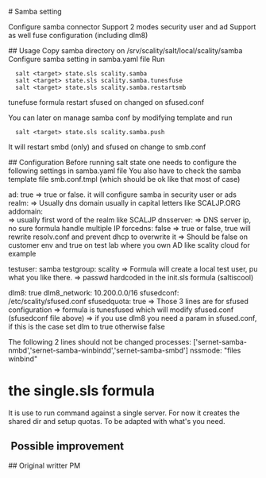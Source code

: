 # Samba setting

Configure samba connector
Support 2 modes security user and ad
Support as well fuse configuration (including dlm8)


## Usage 
Copy samba directory on /srv/scality/salt/local/scality/samba 
Configure samba setting in samba.yaml file 
Run 
```
  salt <target> state.sls scality.samba
  salt <target> state.sls scality.samba.tunesfuse
  salt <target> state.sls scality.samba.restartsmb
```

tunefuse formula restart sfused on changed on sfused.conf

You can later on manage samba conf by modifying template and run 
```
  salt <target> state.sls scality.samba.push 
```

It will restart smbd (only) and sfused on change to smb.conf
 
## Configuration
Before running salt state one needs to configure the following settings in samba.yaml file
You also have to check the samba template file smb.conf.tmpl (which should be ok like that most of case)

ad: true
  => true or false. it will configure samba in security user or ads
realm: <Customer realm> 
  => Usually dns domain usually in capital letters like SCALJP.ORG
addomain: <ad domain>  
  => usually first word of the realm like SCALJP
dnsserver: <DNS server IP>
  => DNS server ip, no sure formula handle multiple IP
forcedns: false 
  => true or false, true will rewrite resolv.conf and prevent dhcp to overwrite it
  => Should be false on customer env and true on test lab where you own AD like scality cloud for example

testuser: samba
testgroup: scality
  => Formula will create a local test user, pu what you like there.
  => passwd hardcoded in the init.sls formula (saltiscool)

dlm8: true
dlm8_network: 10.200.0.0/16
sfusedconf: /etc/scality/sfused.conf
sfusedquota: true
  => Those 3 lines are for sfused configuration 
  => formula is tunesfused which will modify sfused.conf (sfusedconf file above)
  => if you use dlm8 you need a param in sfused.conf, if this is the case set dlm to true otherwise false

The following 2 lines should not be changed 
processes: ['sernet-samba-nmbd','sernet-samba-winbindd','sernet-samba-smbd']
nssmode: "files winbind"

# the single.sls formula
It is use to run command against a single server.
For now it creates the shared dir and setup quotas.
To be adapted with what's you need.

##  Possible improvement

## Original writter
PM

